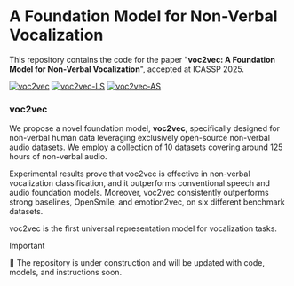 # A Foundation Model for Non-Verbal Vocalization

This repository contains the code for the paper "**voc2vec: A Foundation Model for Non-Verbal Vocalization**", accepted at ICASSP 2025.

[![voc2vec](https://img.shields.io/badge/voc2vec-HuggingFace-yellow)](https://huggingface.co/alkiskoudounas/voc2vec)
[![voc2vec-LS](https://img.shields.io/badge/voc2vecLS-HuggingFace-blue)](https://huggingface.co/alkiskoudounas/voc2vec-ls-pt)
[![voc2vec-AS](https://img.shields.io/badge/voc2vecAS-HuggingFace-green)](https://huggingface.co/alkiskoudounas/voc2vec-as-pt)

### voc2vec

We propose a novel foundation model, **voc2vec**, specifically designed for non-verbal human data leveraging exclusively open-source non-verbal audio datasets. We employ a collection of 10 datasets covering around 125 hours of non-verbal audio.

Experimental results prove that voc2vec is effective in non-verbal vocalization classification, and it outperforms conventional speech and audio foundation models. Moreover, voc2vec consistently outperforms strong baselines, OpenSmile, and emotion2vec, on six different benchmark datasets. 

voc2vec is the first universal representation model for vocalization tasks.

> [!IMPORTANT]  
> 🚨 The repository is under construction and will be updated with code, models, and instructions soon.
